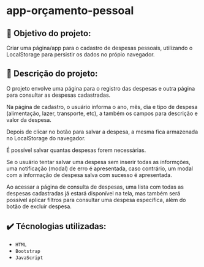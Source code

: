 # app-orçamento-pessoal

## :dart: Objetivo do projeto:

Criar uma página/app para o cadastro de despesas pessoais, utilizando o LocalStorage para persistir os dados no própio navegador.

## :receipt: Descrição do projeto:

O projeto envolve uma página para o registro das despesas e outra página para consultar as despesas cadastradas.

Na página de cadastro, o usuário informa o ano, mês, dia e tipo de despesa (alimentação, lazer, transporte, etc), a também os campos para descrição e valor da despesa.

Depois de clicar no botão para salvar a despesa, a mesma fica armazenada no LocalStorage do navegador.

É possível salvar quantas despesas forem necessárias.

Se o usuário tentar salvar uma despesa sem inserir todas as informções, uma notificação (modal) de erro é apresentada, caso contrário, um modal com a informação de despesa salva com sucesso é apresentada.

Ao acessar a página de consulta de despesas, uma lista com todas as despesas cadastradas já estará disponível na tela, mas também será possível aplicar filtros para consultar uma despesa específica, além do botão de excluir despesa.

## :heavy_check_mark: Técnologias utilizadas:

- `HTML`
- `Bootstrap`
- `JavaScript`